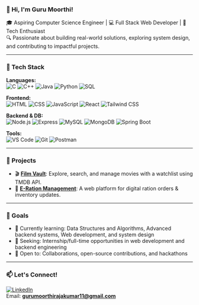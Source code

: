 ### 👋 Hi, I'm Guru Moorthi!

🎓 Aspiring Computer Science Engineer | 💻 Full Stack Web Developer | 🚀 Tech Enthusiast  
🔍 Passionate about building real-world solutions, exploring system design, and contributing to impactful projects.

---

### 🧰 Tech Stack

**Languages:**  
![C](https://img.shields.io/badge/-C-00599C?style=flat&logo=c) 
![C++](https://img.shields.io/badge/-C++-00599C?style=flat&logo=cplusplus)
![Java](https://img.shields.io/badge/-Java-007396?style=flat&logo=java)
![Python](https://img.shields.io/badge/-Python-3776AB?style=flat&logo=python)
![SQL](https://img.shields.io/badge/-SQL-4479A1?style=flat&logo=mysql)

**Frontend:**  
![HTML](https://img.shields.io/badge/-HTML5-E34F26?style=flat&logo=html5)
![CSS](https://img.shields.io/badge/-CSS3-1572B6?style=flat&logo=css3)
![JavaScript](https://img.shields.io/badge/-JavaScript-F7DF1E?style=flat&logo=javascript)
![React](https://img.shields.io/badge/-React-61DAFB?style=flat&logo=react)
![Tailwind CSS](https://img.shields.io/badge/-Tailwind_CSS-38B2AC?style=flat&logo=tailwind-css)

**Backend & DB:**  
![Node.js](https://img.shields.io/badge/-Node.js-339933?style=flat&logo=node.js)
![Express](https://img.shields.io/badge/-Express.js-000000?style=flat&logo=express)
![MySQL](https://img.shields.io/badge/-MySQL-4479A1?style=flat&logo=mysql)
![MongoDB](https://img.shields.io/badge/-MongoDB-4EA94B?style=flat&logo=mongodb)
![Spring Boot](https://img.shields.io/badge/-Spring_Boot-6DB33F?style=flat&logo=spring-boot)

**Tools:**  
![VS Code](https://img.shields.io/badge/-VS_Code-007ACC?style=flat&logo=visual-studio-code)
![Git](https://img.shields.io/badge/-Git-F05032?style=flat&logo=git)
![Postman](https://img.shields.io/badge/-Postman-FF6C37?style=flat&logo=postman)

---

### 🚀 Projects

- 🎬 [**Film Vault**](https://github.com/gurumoorthi-r/Film_Vault_Project_ReactJs): Explore, search, and manage movies with a watchlist using TMDB API.
- 🛒 [**E-Ration Management**](https://github.com/gurumoorthi-r/E-Ration-Project): A web platform for digital ration orders & inventory updates.

---

### 🎯 Goals

- 🌱 Currently learning: Data Structures and Algorithms, Advanced backend systems, Web development, and system design
- 💼 Seeking: Internship/full-time opportunities in web development and backend engineering
- 🤝 Open to: Collaborations, open-source contributions, and hackathons

---


### 📫 Let's Connect!

[![LinkedIn](https://img.shields.io/badge/-LinkedIn-0A66C2?style=flat&logo=linkedin&logoColor=white)](https://www.linkedin.com/in/gurumoorthi-r-ceg2022/)  
Email: **gurumoorthirajakumar11@gmail.com**


<!---
gurumoorthi-r/gurumoorthi-r is a ✨ special ✨ repository because its `README.md` (this file) appears on your GitHub profile.
You can click the Preview link to take a look at your changes.
--->
